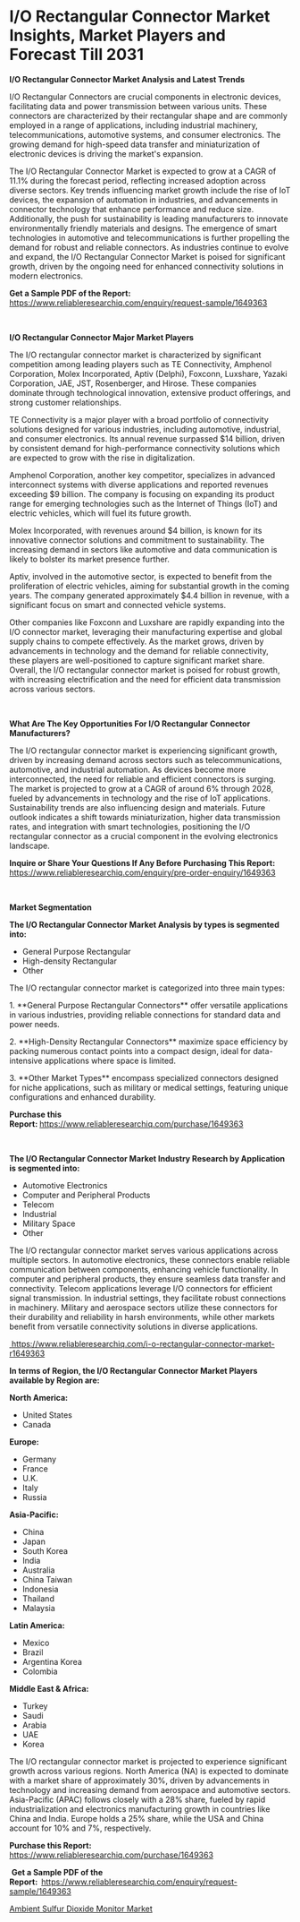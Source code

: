 <p><h1>I/O Rectangular Connector Market Insights, Market Players and Forecast Till 2031</h1></p><p><strong>I/O Rectangular Connector Market Analysis and Latest Trends</strong></p>
<p><p>I/O Rectangular Connectors are crucial components in electronic devices, facilitating data and power transmission between various units. These connectors are characterized by their rectangular shape and are commonly employed in a range of applications, including industrial machinery, telecommunications, automotive systems, and consumer electronics. The growing demand for high-speed data transfer and miniaturization of electronic devices is driving the market's expansion.</p><p>The I/O Rectangular Connector Market is expected to grow at a CAGR of 11.1% during the forecast period, reflecting increased adoption across diverse sectors. Key trends influencing market growth include the rise of IoT devices, the expansion of automation in industries, and advancements in connector technology that enhance performance and reduce size. Additionally, the push for sustainability is leading manufacturers to innovate environmentally friendly materials and designs. The emergence of smart technologies in automotive and telecommunications is further propelling the demand for robust and reliable connectors. As industries continue to evolve and expand, the I/O Rectangular Connector Market is poised for significant growth, driven by the ongoing need for enhanced connectivity solutions in modern electronics.</p></p>
<p><strong>Get a Sample PDF of the Report:&nbsp;</strong> <a href="https://www.reliableresearchiq.com/enquiry/request-sample/1649363?utm_campaign=1996&utm_medium=2&utm_source=Github&utm_content=ia&utm_term=29122024&utm_id=io-rectangular-connector">https://www.reliableresearchiq.com/enquiry/request-sample/1649363</a></p>
<p>&nbsp;</p>
<p><strong>I/O Rectangular Connector Major Market Players</strong></p>
<p><p>The I/O rectangular connector market is characterized by significant competition among leading players such as TE Connectivity, Amphenol Corporation, Molex Incorporated, Aptiv (Delphi), Foxconn, Luxshare, Yazaki Corporation, JAE, JST, Rosenberger, and Hirose. These companies dominate through technological innovation, extensive product offerings, and strong customer relationships.</p><p>TE Connectivity is a major player with a broad portfolio of connectivity solutions designed for various industries, including automotive, industrial, and consumer electronics. Its annual revenue surpassed $14 billion, driven by consistent demand for high-performance connectivity solutions which are expected to grow with the rise in digitalization.</p><p>Amphenol Corporation, another key competitor, specializes in advanced interconnect systems with diverse applications and reported revenues exceeding $9 billion. The company is focusing on expanding its product range for emerging technologies such as the Internet of Things (IoT) and electric vehicles, which will fuel its future growth.</p><p>Molex Incorporated, with revenues around $4 billion, is known for its innovative connector solutions and commitment to sustainability. The increasing demand in sectors like automotive and data communication is likely to bolster its market presence further.</p><p>Aptiv, involved in the automotive sector, is expected to benefit from the proliferation of electric vehicles, aiming for substantial growth in the coming years. The company generated approximately $4.4 billion in revenue, with a significant focus on smart and connected vehicle systems.</p><p>Other companies like Foxconn and Luxshare are rapidly expanding into the I/O connector market, leveraging their manufacturing expertise and global supply chains to compete effectively. As the market grows, driven by advancements in technology and the demand for reliable connectivity, these players are well-positioned to capture significant market share. Overall, the I/O rectangular connector market is poised for robust growth, with increasing electrification and the need for efficient data transmission across various sectors.</p></p>
<p>&nbsp;</p>
<p><strong>What Are The Key Opportunities For I/O Rectangular Connector Manufacturers?</strong></p>
<p><p>The I/O rectangular connector market is experiencing significant growth, driven by increasing demand across sectors such as telecommunications, automotive, and industrial automation. As devices become more interconnected, the need for reliable and efficient connectors is surging. The market is projected to grow at a CAGR of around 6% through 2028, fueled by advancements in technology and the rise of IoT applications. Sustainability trends are also influencing design and materials. Future outlook indicates a shift towards miniaturization, higher data transmission rates, and integration with smart technologies, positioning the I/O rectangular connector as a crucial component in the evolving electronics landscape.</p></p>
<p><strong>Inquire or Share Your Questions If Any Before Purchasing This Report:</strong> <a href="https://www.reliableresearchiq.com/enquiry/pre-order-enquiry/1649363?utm_campaign=1996&utm_medium=2&utm_source=Github&utm_content=ia&utm_term=29122024&utm_id=io-rectangular-connector">https://www.reliableresearchiq.com/enquiry/pre-order-enquiry/1649363</a></p>
<p>&nbsp;</p>
<p><strong>Market Segmentation</strong></p>
<p><strong>The I/O Rectangular Connector Market Analysis by types is segmented into:</strong></p>
<p><ul><li>General Purpose Rectangular</li><li>High-density Rectangular</li><li>Other</li></ul></p>
<p><p>The I/O rectangular connector market is categorized into three main types: </p><p>1. **General Purpose Rectangular Connectors** offer versatile applications in various industries, providing reliable connections for standard data and power needs.</p><p>2. **High-Density Rectangular Connectors** maximize space efficiency by packing numerous contact points into a compact design, ideal for data-intensive applications where space is limited.</p><p>3. **Other Market Types** encompass specialized connectors designed for niche applications, such as military or medical settings, featuring unique configurations and enhanced durability.</p></p>
<p><strong>Purchase this Report:&nbsp;</strong><a href="https://www.reliableresearchiq.com/purchase/1649363?utm_campaign=1996&utm_medium=2&utm_source=Github&utm_content=ia&utm_term=29122024&utm_id=io-rectangular-connector">https://www.reliableresearchiq.com/purchase/1649363</a></p>
<p>&nbsp;</p>
<p><strong>The I/O Rectangular Connector Market Industry Research by Application is segmented into:</strong></p>
<p><ul><li>Automotive Electronics</li><li>Computer and Peripheral Products</li><li>Telecom</li><li>Industrial</li><li>Military Space</li><li>Other</li></ul></p>
<p><p>The I/O rectangular connector market serves various applications across multiple sectors. In automotive electronics, these connectors enable reliable communication between components, enhancing vehicle functionality. In computer and peripheral products, they ensure seamless data transfer and connectivity. Telecom applications leverage I/O connectors for efficient signal transmission. In industrial settings, they facilitate robust connections in machinery. Military and aerospace sectors utilize these connectors for their durability and reliability in harsh environments, while other markets benefit from versatile connectivity solutions in diverse applications.</p></p>
<p><a href="https://www.reliableresearchiq.com/i-o-rectangular-connector-market-r1649363?utm_campaign=1996&utm_medium=2&utm_source=Github&utm_content=ia&utm_term=29122024&utm_id=io-rectangular-connector">&nbsp;https://www.reliableresearchiq.com/i-o-rectangular-connector-market-r1649363</a></p>
<p><strong>In terms of Region, the I/O Rectangular Connector Market Players available by Region are:</strong></p>
<p>
    <p> <strong> North America: </strong>
        <ul>
            <li>United States</li>
            <li>Canada</li>
        </ul>
        </p> 
    <p> <strong> Europe: </strong>
        <ul>
            <li>Germany</li>
            <li>France</li>
            <li>U.K.</li>
            <li>Italy</li>
            <li>Russia</li>
        </ul>
        </p> 
    <p> <strong> Asia-Pacific: </strong>
        <ul>
            <li>China</li>
            <li>Japan</li>
            <li>South Korea</li>
            <li>India</li>
            <li>Australia</li>
            <li>China Taiwan</li>
            <li>Indonesia</li>
            <li>Thailand</li>
            <li>Malaysia</li>
        </ul>
        </p> 
    <p> <strong> Latin America: </strong>
        <ul>
            <li>Mexico</li>
            <li>Brazil</li>
            <li>Argentina Korea</li>
            <li>Colombia</li>
        </ul>
        </p> 
    <p> <strong> Middle East & Africa: </strong>
        <ul>
            <li>Turkey</li>
            <li>Saudi</li>
            <li>Arabia</li>
            <li>UAE</li>
            <li>Korea</li>
        </ul>
    </p>
    </p>
<p><p>The I/O rectangular connector market is projected to experience significant growth across various regions. North America (NA) is expected to dominate with a market share of approximately 30%, driven by advancements in technology and increasing demand from aerospace and automotive sectors. Asia-Pacific (APAC) follows closely with a 28% share, fueled by rapid industrialization and electronics manufacturing growth in countries like China and India. Europe holds a 25% share, while the USA and China account for 10% and 7%, respectively.</p></p>
<p><strong>Purchase this Report: </strong><a href="https://www.reliableresearchiq.com/purchase/1649363?utm_campaign=1996&utm_medium=2&utm_source=Github&utm_content=ia&utm_term=29122024&utm_id=io-rectangular-connector">https://www.reliableresearchiq.com/purchase/1649363</a></p>
<p>&nbsp;<strong>Get a Sample PDF of the Report:&nbsp;&nbsp;</strong><a href="https://www.reliableresearchiq.com/enquiry/request-sample/1649363?utm_campaign=1996&utm_medium=2&utm_source=Github&utm_content=ia&utm_term=29122024&utm_id=io-rectangular-connector">https://www.reliableresearchiq.com/enquiry/request-sample/1649363</a></p>
<p><strong></strong></p>
<p><p><a href="https://github.com/OlenFleming68/Market-Research-Report-List-1/blob/main/ambient-sulfur-dioxide-monitor-market.md?utm_campaign=1996&utm_medium=2&utm_source=Github&utm_content=ia&utm_term=29122024&utm_id=io-rectangular-connector">Ambient Sulfur Dioxide Monitor Market</a></p></p>